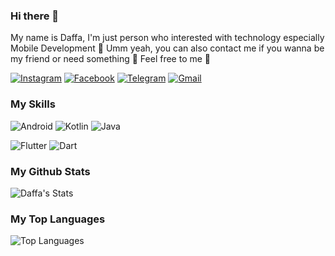 ### Hi there 👋

My name is Daffa, I'm just person who interested with technology especially Mobile Development 🗿 Umm yeah, you can also contact me if you wanna be my friend or need something 🍒 Feel free to me 👋

[![Instagram](https://img.shields.io/badge/Instagram-E4405F?style=for-the-badge&logo=instagram&logoColor=white)](https://www.instagram.com/dapoi_)
[![Facebook](https://img.shields.io/badge/Facebook-1877F2?style=for-the-badge&logo=facebook&logoColor=white)](https://www.facebook.com/luthfi.d.prabowo)
[![Telegram](https://img.shields.io/badge/Telegram-2CA5E0?style=for-the-badge&logo=telegram&logoColor=white)](https://t.me/dapoii)
[![Gmail](https://img.shields.io/badge/Gmail-D14836?style=for-the-badge&logo=gmail&logoColor=white)](mailto:luthfidaffa2202@gmail.com)

### My Skills
![Android](https://img.shields.io/badge/Android-3DDC84?style=for-the-badge&logo=android&logoColor=white)
![Kotlin](https://img.shields.io/badge/Kotlin-0095D5?&style=for-the-badge&logo=kotlin&logoColor=white)
![Java](https://img.shields.io/badge/Java-ED8B00?style=for-the-badge&logo=java&logoColor=white)

![Flutter](https://img.shields.io/badge/Flutter-02569B?style=for-the-badge&logo=flutter&logoColor=white)
![Dart](https://img.shields.io/badge/Dart-0175C2?style=for-the-badge&logo=dart&logoColor=white)


### My Github Stats
![Daffa's Stats](https://github-readme-stats.vercel.app/api?username=dapoi&count_private=true&show_icons=true&theme=radical)

### My Top Languages
![Top Languages](https://github-readme-stats.vercel.app/api/top-langs/?username=dapoi&show_icons=true&theme=radical)
